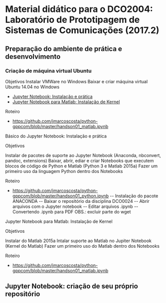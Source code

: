 # Material didático para o DCO2004: Laboratório de Prototipagem de Sistemas de Comunicações (2017.2)

## Preparação do ambiente de prática e desenvolvimento 

### Criação de máquina virtual Ubuntu
Objetivos
Instalar VMWare no Windows
Baixar e criar máquina virtual Ubuntu 14.04 no Windows

* [Jupyter Notebook: Instalação e prática](https://nbviewer.jupyter.org/github/jmarcoscosta/python-gppcom/blob/master/handson01_python.ipynb)
* [Jupyter Notebook para Matlab: Instalação de Kernel](https://nbviewer.jupyter.org/github/jmarcoscosta/python-gppcom/blob/master/handson01_python.ipynb)


Roteiro
- https://github.com/jmarcoscosta/python-gppcom/blob/master/handson01_matlab.ipynb

Básico do Jupyter Notebook: Instalação e prática

Objetivos

Instalar de pacotes de suporte ao Jupyter Notebook (Anaconda, nbconvert, pandoc, extensions)
Baixar, abrir, ediar e criar Notebooks que executem blocos de código de Python e Matlab (Python 3 e Matlab 2015a)
Fazer um primeiro uso da linguagem Python dentro dos Notebooks

Roteiro
- https://github.com/jmarcoscosta/python-gppcom/blob/master/handson01_python.ipynb
-- Instalação do pacote ANACONDA
-- Baixar o repositório da disciplina DCO0024
-- Abrir arquivos com o Jupyter notebook
-- Editar arquivos .ipynb
-- Convertendo .ipynb para PDF
OBS.: excluir parte do wget

Jupyter Notebook para Matlab: Instalação de Kernel 

Objetivos

Instalar do Matlab 2015a
Intalar suporte ao Matlab no Jupiter Notebook (Kernel do Matlab)
Fazer um primeiro uso do Matlab dentro dos Notebooks

Roteiro
- https://github.com/jmarcoscosta/python-gppcom/blob/master/handson01_matlab.ipynb

Jupyter Notebook: criação de seu próprio repositório
-- 

